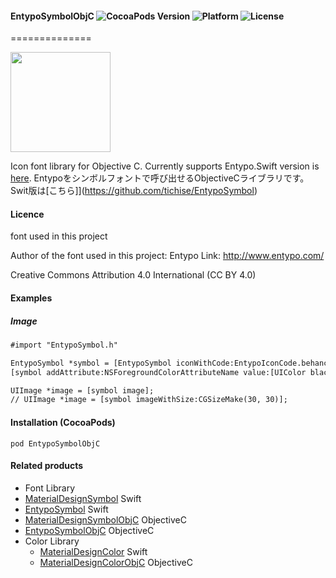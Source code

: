 #### EntypoSymbolObjC ![CocoaPods Version](https://img.shields.io/cocoapods/v/EntypoSymbolObjC.svg?style=flat) ![Platform](https://img.shields.io/cocoapods/p/EntypoSymbol.svg?style=flat) ![License](https://img.shields.io/cocoapods/l/EntypoSymbolObjC.svg?style=flat)
==============

<img src="https://s3.amazonaws.com/cocoacontrols_production/uploads/control_image/image/6377/_____.png" width="160px">

Icon font library for Objective C. Currently supports Entypo.Swift version is [here](https://github.com/tichise/EntypoSymbol).
Entypoをシンボルフォントで呼び出せるObjectiveCライブラリです。Swit版は[こちら]](https://github.com/tichise/EntypoSymbol)

#### Licence
font used in this project

Author of the font used in this  project: Entypo
Link: http://www.entypo.com/

Creative Commons Attribution 4.0 International (CC BY 4.0)

#### Examples

##### Image

```html
#import "EntypoSymbol.h"

EntypoSymbol *symbol = [EntypoSymbol iconWithCode:EntypoIconCode.behance fontSize:30.f];
[symbol addAttribute:NSForegroundColorAttributeName value:[UIColor blackColor]];

UIImage *image = [symbol image];
// UIImage *image = [symbol imageWithSize:CGSizeMake(30, 30)];
```

#### Installation (CocoaPods)
`pod EntypoSymbolObjC`

#### Related products

- Font Library
 - [MaterialDesignSymbol](https://github.com/tichise/MaterialDesignSymbol) Swift
 - [EntypoSymbol](https://github.com/tichise/EntypoSymbol) Swift
 - [MaterialDesignSymbolObjC](https://github.com/tichise/MaterialDesignSymbolObjC) ObjectiveC
 - [EntypoSymbolObjC](https://github.com/tichise/EntypoSymbolObjC) ObjectiveC
- Color Library
  - [MaterialDesignColor](https://github.com/tichise/MaterialDesignColor) Swift
  - [MaterialDesignColorObjC](https://github.com/tichise/MaterialDesignColorObjC) ObjectiveC
